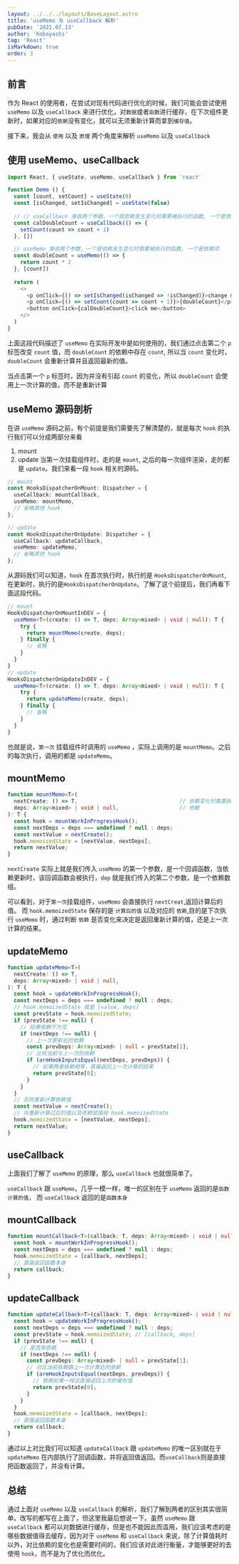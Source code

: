 ```yaml
---
layout: ../../../layouts/BaseLayout.astro
title: 'useMemo 与 useCallback 解析'
pubDate: '2021.07.13'
author: 'Kobayashi'
tag: 'React'
isMarkdown: true
order: 3
---
```


## 前言
作为 React 的使用者，在尝试对现有代码进行优化的时候，我们可能会尝试使用 `useMemo` 以及 `useCallback` 来进行优化，对`数据`或者`函数`进行缓存，在下次组件更新时，如果对应的`依赖`没有变化，就可以无须重新计算而拿到`缓存值`。

接下来，我会从 `使用` 以及 `原理` 两个角度来解析 `useMemo` 以及 `useCallback`

## 使用 useMemo、useCallback
```typescript
import React, { useState, useMemo, useCallback } from 'react'

function Demo () {
  const [count, setCount] = useState(0)
  const [isChanged, setIsChanged] = useState(false)
  
  // // useCallback 接收两个参数，一个是依赖发生变化时需要被执行的函数, 一个是依赖项
  const calDoubleCount = useCallback(() => {
    setCount(count => count + 1)
  }, [])

  // useMemo 接收两个参数，一个是依赖发生变化时需要被执行的函数, 一个是依赖项
  const doubleCount = useMemo(() => {
    return count * 2
  }, [count])
  
  return (
    <>
      <p onClick={() => setIsChanged(isChanged => !isChanged)}>change me</p>
      <p onClick={() => setCount(count => count + 1)}>{doubleCount}</p>
      <button onClick={calDoubleCount}>click me</button>
    </>
  )
}
```
上面这段代码描述了 `useMemo` 在实际开发中是如何使用的，我们通过点击第二个 `p` 标签改变 `count` 值，而 `doubleCount` 的依赖中存在 `count`, 所以当 `count` 变化时， `doubleCount` 会重新计算并且返回最新的值。

当点击第一个 `p` 标签时，因为并没有引起 `count` 的变化，所以 `doubleCount` 会使用上一次计算的值，而不是重新计算

## useMemo 源码剖析
在讲 `useMemo` 源码之前，有个前提是我们需要先了解清楚的，就是每次 `hook` 的执行我们可以分成两部分来看

1. mount
2. update
当第一次挂载组件时，走的是 `mount`, 之后的每一次组件渲染，走的都是 `update`。我们来看一段 `hook` 相关的源码。
```typescript
// mount
const HooksDispatcherOnMount: Dispatcher = {
  useCallback: mountCallback,
  useMemo: mountMemo,
  // 省略其他 hook
};

// update
const HooksDispatcherOnUpdate: Dispatcher = {
  useCallback: updateCallback,
  useMemo: updateMemo,
  // 省略其他 hook
};
```
从源码我们可以知道，`hook` 在首次执行时，执行的是 `HooksDispatcherOnMount`,在更新时，执行的是`HooksDispatcherOnUpdate`。了解了这个前提后，我们再看下面这段代码。
```typescript
// mount
HooksDispatcherOnMountInDEV = {
  useMemo<T>(create: () => T, deps: Array<mixed> | void | null): T {
    try {
      return mountMemo(create, deps);
    } finally {
      // 省略
    }
  }
}
// update
HooksDispatcherOnUpdateInDEV = {
  useMemo<T>(create: () => T, deps: Array<mixed> | void | null): T {
    try {
      return updateMemo(create, deps);
    } finally {
      // 省略
    }
  }
}
```
也就是说，`第一次` 挂载组件时调用的 `useMemo` ，实际上调用的是 `mountMemo`。之后的每次执行，调用的都是 `updateMemo`。
## mountMemo
```typescript
function mountMemo<T>(
  nextCreate: () => T,                                // 依赖变化时需要执行的函数
  deps: Array<mixed> | void | null,                   // 依赖
): T {
  const hook = mountWorkInProgressHook();
  const nextDeps = deps === undefined ? null : deps;
  const nextValue = nextCreate();
  hook.memoizedState = [nextValue, nextDeps];
  return nextValue;
}
```
`nextCreate` 实际上就是我们传入 `useMemo` 的第一个参数，是一个回调函数，当依赖更新时，该回调函数会被执行，`dep` 就是我们传入的第二个参数，是一个依赖数组。

可以看到，对于`第一次`挂载组件，`useMemo` 会直接执行 `nextCreat`,返回计算后的值。
而 `hook.memoizedState` 保存的是 `计算后的值` 以及对应的 `依赖`,目的是下次执行 `useMemo` 时，通过判断 `依赖` 是否变化来决定是返回重新计算的值，还是上一次计算的结果。
## updateMemo
```typescript
function updateMemo<T>(
  nextCreate: () => T,
  deps: Array<mixed> | void | null,
): T {
  const hook = updateWorkInProgressHook();
  const nextDeps = deps === undefined ? null : deps;
  // hook.memoizedState 就是 [value, deps]
  const prevState = hook.memoizedState;
  if (prevState !== null) {
    // 如果依赖不为空
    if (nextDeps !== null) {
      // 上一次更新后的依赖
      const prevDeps: Array<mixed> | null = prevState[1];
      // 比较当前与上一次的依赖
      if (areHookInputsEqual(nextDeps, prevDeps)) {
        // 如果两者依赖相等，直接返回上一次计算的结果
        return prevState[0];
      }
    }
  }
  // 否则重新计算依赖值
  const nextValue = nextCreate();
  // 将重新计算过后的值以及依赖赋值给 hook.memoizedState
  hook.memoizedState = [nextValue, nextDeps];
  return nextValue;
}
```
## useCallback
上面我们了解了 `useMemo` 的原理，那么 `useCallback` 也就很简单了。

`useCallback` 跟 `useMemo`，几乎一模一样，唯一的区别在于 `useMemo` 返回的是`函数计算的值`， 而 `useCallback` 返回的是`函数本身`

## mountCallback
```typescript
function mountCallback<T>(callback: T, deps: Array<mixed> | void | null): T {
  const hook = mountWorkInProgressHook();
  const nextDeps = deps === undefined ? null : deps;
  hook.memoizedState = [callback, nextDeps];
  // 直接返回函数本身
  return callback;
}
```
## updateCallback
```typescript
function updateCallback<T>(callback: T, deps: Array<mixed> | void | null): T {
  const hook = updateWorkInProgressHook();
  const nextDeps = deps === undefined ? null : deps;
  const prevState = hook.memoizedState; // [callback, deps]
  if (prevState !== null) {
    // 是否有依赖
    if (nextDeps !== null) {
      const prevDeps: Array<mixed> | null = prevState[1];
      // 对比当前依赖跟上一次计算后的依赖
      if (areHookInputsEqual(nextDeps, prevDeps)) {
        // 依赖如果一样这直接返回上次的缓存值
        return prevState[0];
      }
    }
  }
  hook.memoizedState = [callback, nextDeps];
  // 直接返回函数本身
  return callback;
}
```
通过以上对比我们可以知道 `updateCallback` 跟 `updateMemo` 的唯一区别就在于 `updateMemo` 在内部执行了回调函数，并将返回值返回。而`useCallback`则是直接把函数返回了，并没有计算。

## 总结
通过上面对 `useMemo` 以及 `useCallback` 的解析，我们了解到两者的区别其实很简单。改写的都写在上面了，但这里我最后想说一下。虽然 `useMemo` 跟 `useCallback` 都可以对数据进行缓存，但是也不能因此而滥用，我们应该考虑的是哪些数据值得去缓存，因为对于 `useMemo` 和 `useCallback` 来说，除了计算值耗时以外，对比依赖的变化也是需要时间的，我们应该对此进行衡量，才能够更好的去使用 `hook`，而不是为了优化而优化。
